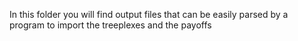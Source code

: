 In this folder you will find output files that can be easily parsed by a program to import the treeplexes and the payoffs